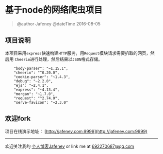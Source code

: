 # 基于node的网络爬虫项目
> @author Jafeney
> @dateTime 2016-08-05

## 项目说明
本项目采用`express`快速构建`HTTP`服务，用`Request`模块请求需要扒取的网页，然后用 `Cheerio`进行处理，然后结果以`JSON`格式存储。
```
    "body-parser": "~1.15.1",
    "cheerio": "^0.20.0",
    "cookie-parser": "~1.4.3",
    "debug": "~2.2.0",
    "ejs": "~2.4.1",
    "express": "~4.13.4",
    "morgan": "~1.7.0",
    "request": "^2.74.0",
    "serve-favicon": "~2.3.0"
```

## 欢迎fork
项目在线演示地址： [http://jafeney.com:9999](http://jafeney.com:9999)

---

欢迎关注我的 [个人博客Jafeney](http://jafeney.com) or link me at 692270687@qq.com
